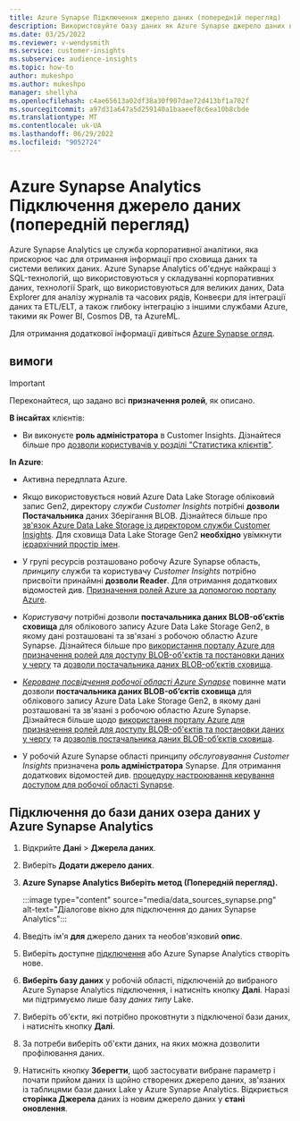 ```yaml
---
title: Azure Synapse Підключення джерело даних (попередній перегляд)
description: Використовуйте базу даних як Azure Synapse джерело даних в Dynamics 365 Customer Insights.
ms.date: 03/25/2022
ms.reviewer: v-wendysmith
ms.service: customer-insights
ms.subservice: audience-insights
ms.topic: how-to
author: mukeshpo
ms.author: mukeshpo
manager: shellyha
ms.openlocfilehash: c4ae65613a02df38a30f907dae72d413bf1a702f
ms.sourcegitcommit: a97d31a647a5d259140a1baaeef8c6ea10b8cbde
ms.translationtype: MT
ms.contentlocale: uk-UA
ms.lasthandoff: 06/29/2022
ms.locfileid: "9052724"
---
```

# <a name="connect-an-azure-synapse-analytics-data-source-preview"></a>Azure Synapse Analytics Підключення джерело даних (попередній перегляд)

Azure Synapse Analytics це служба корпоративної аналітики, яка прискорює час для отримання інформації про сховища даних та системи великих даних. Azure Synapse Analytics об'єднує найкращі з SQL-технологій, що використовуються у складуванні корпоративних даних, технології Spark, що використовуються для великих даних, Data Explorer для аналізу журналів та часових рядів, Конвеєри для інтеграції даних та ETL/ELT, а також глибоку інтеграцію з іншими службами Azure, такими як Power BI, Cosmos DB, та AzureML.

Для отримання додаткової інформації дивіться [Azure Synapse огляд](/azure/synapse-analytics/overview-what-is).

## <a name="prerequisites"></a>вимоги

> [!IMPORTANT]
> Переконайтеся, що задано всі **призначення ролей**, як описано.  

**В інсайтах** клієнтів:

* Ви виконуєте **роль адміністратора** в Customer Insights. Дізнайтеся більше про [дозволи користувачів у розділі "Статистика клієнтів"](permissions.md#assign-roles-and-permissions).

**In Azure**:

- Активна передплата Azure.

- Якщо використовується новий Azure Data Lake Storage обліковий запис Gen2, директору *служби Customer Insights* потрібні **дозволи Постачальника** даних Зберігання BLOB. Дізнайтеся більше про [зв'язок Azure Data Lake Storage із директором служби Customer Insights](connect-service-principal.md). Для сховища Data Lake Storage Gen2 **необхідно** увімкнути [ієрархічний простір імен](/azure/storage/blobs/data-lake-storage-namespace).

- У групі ресурсів розташовано робочу Azure Synapse область, *принципу* служби та користувачу *Customer Insights* потрібно присвоїти принаймні **дозволи Reader**. Для отримання додаткових відомостей див. [Призначення ролей Azure за допомогою порталу Azure](/azure/role-based-access-control/role-assignments-portal).

- *Користувачу* потрібні дозволи **постачальника даних BLOB-об’єктів сховища** для облікового запису Azure Data Lake Storage Gen2, в якому дані розташовані та зв'язані з робочою областю Azure Synapse. Дізнайтеся більше про [використання порталу Azure для призначення ролей для доступу BLOB-об'єктів та постановки даних у чергу](/azure/storage/common/storage-auth-aad-rbac-portal) та [дозволи постачальника даних BLOB-об’єктів сховища](/azure/role-based-access-control/built-in-roles#storage-blob-data-contributor).

- *[Кероване посвідчення робочої області Azure Synapse](/azure/synapse-analytics/security/synapse-workspace-managed-identity)* повинне мати дозволи **постачальника даних BLOB-об’єктів сховища** для облікового запису Azure Data Lake Storage Gen2, в якому дані розташовані та зв'язані з робочою областю Azure Synapse. Дізнайтеся більше щодо [використання порталу Azure для призначення ролей для доступу BLOB-об'єктів та постановки даних у чергу](/azure/storage/common/storage-auth-aad-rbac-portal) та [дозволів постачальника даних BLOB-об’єктів сховища](/azure/role-based-access-control/built-in-roles#storage-blob-data-contributor).

- У робочій Azure Synapse області принципу *обслуговування Customer Insights* призначена **роль адміністратора** Synapse. Для отримання додаткових відомостей див. [процедуру настроювання керування доступом для робочої області Synapse](/azure/synapse-analytics/security/how-to-set-up-access-control).

## <a name="connect-to-the-data-lake-database-in-azure-synapse-analytics"></a>Підключення до бази даних озера даних у Azure Synapse Analytics

1. Відкрийте **Дані** > **Джерела даних**.

1. Виберіть **Додати джерело даних**.

1. **Azure Synapse Analytics Виберіть метод (Попередній перегляд).**

   :::image type="content" source="media/data_sources_synapse.png" alt-text="Діалогове вікно для підключення до даних Synapse Analytics":::
  
1. Введіть ім'я **для** джерело даних та необов'язковий **опис**.

1. Виберіть доступне [підключення](connections.md) або Azure Synapse Analytics створіть нове.

1. **Виберіть базу даних** у робочій області, підключеній до вибраного Azure Synapse Analytics підключення, і натисніть кнопку **Далі**. Наразі ми підтримуємо лише базу *даних типу* Lake.

1. Виберіть об'єкти, які потрібно проковтнути з підключеної бази даних, і натисніть кнопку **Далі**.

1. За потреби виберіть об'єкти даних, на яких можна дозволити профілювання даних.

1. Натисніть кнопку **Зберегти**, щоб застосувати вибране параметр і почати прийом даних із щойно створених джерело даних, зв'язаних із таблицями бази даних Lake у Azure Synapse Analytics. Відкриється **сторінка Джерела** даних із новим джерело даних у **стані оновлення**.
